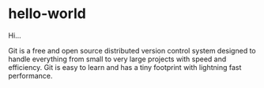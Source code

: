 # hello-world

Hi...

Git is a free and open source distributed version control system designed to handle everything from small to very large projects with speed and efficiency. Git is easy to learn and has a tiny footprint with lightning fast performance.
